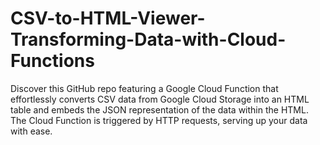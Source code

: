 # CSV-to-HTML-Viewer-Transforming-Data-with-Cloud-Functions
Discover this GitHub repo featuring a Google Cloud Function that effortlessly converts CSV data from Google Cloud Storage into an HTML table and embeds the JSON representation of the data within the HTML. The Cloud Function is triggered by HTTP requests, serving up your data with ease.
